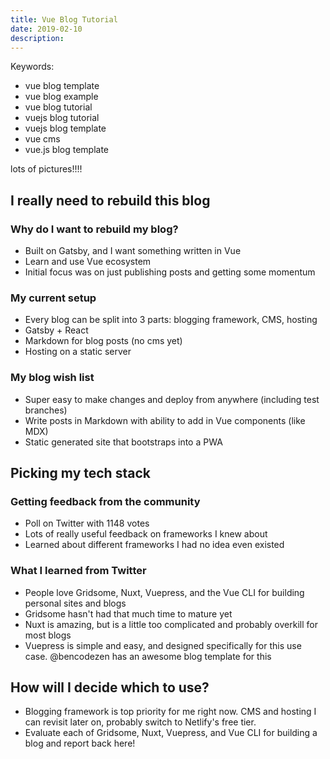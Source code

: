 ```yaml
---
title: Vue Blog Tutorial
date: 2019-02-10
description:
---
```


Keywords:
- vue blog template
- vue blog example
- vue blog tutorial
- vuejs blog tutorial
- vuejs blog template
- vue cms
- vue.js blog template

lots of pictures!!!!

## I really need to rebuild this blog

### Why do I want to rebuild my blog?
- Built on Gatsby, and I want something written in Vue
- Learn and use Vue ecosystem
- Initial focus was on just publishing posts and getting some momentum

### My current setup
- Every blog can be split into 3 parts: blogging framework, CMS, hosting
- Gatsby + React
- Markdown for blog posts (no cms yet)
- Hosting on a static server

### My blog wish list
- Super easy to make changes and deploy from anywhere (including test branches)
- Write posts in Markdown with ability to add in Vue components (like MDX)
- Static generated site that bootstraps into a PWA

## Picking my tech stack

### Getting feedback from the community
- Poll on Twitter with 1148 votes
- Lots of really useful feedback on frameworks I knew about
- Learned about different frameworks I had no idea even existed

### What I learned from Twitter
- People love Gridsome, Nuxt, Vuepress, and the Vue CLI for building personal sites and blogs
- Gridsome hasn't had that much time to mature yet
- Nuxt is amazing, but is a little too complicated and probably overkill for most blogs
- Vuepress is simple and easy, and designed specifically for this use case. @bencodezen has an awesome blog template for this

## How will I decide which to use?
- Blogging framework is top priority for me right now. CMS and hosting I can revisit later on, probably switch to Netlify's free tier.
- Evaluate each of Gridsome, Nuxt, Vuepress, and Vue CLI for building a blog and report back here!
